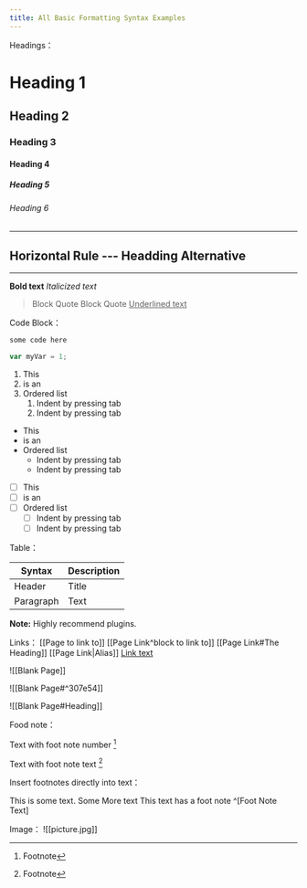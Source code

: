 ```yaml
---
title: All Basic Formatting Syntax Examples
---
```

Headings：
# Heading 1
## Heading 2
### Heading 3
#### Heading 4
##### Heading 5
###### Heading 6

---
Horizontal Rule ---
Headding Alternative
---
---
**Bold text**
*Italicized text*
> Block Quote
> Block Quote
<u>Underlined text</u>

Code Block：

```html
some code here
```

```javascript
var myVar = 1;
```

1. This
2. is an
3. Ordered list
	1. Indent by pressing tab
	2. Indent by pressing tab

- This
- is an
- Ordered list
	- Indent by pressing tab
	- Indent by pressing tab

- [ ] This
- [ ] is an
- [ ] Ordered list
	- [ ] Indent by pressing tab
	- [ ] Indent by pressing tab

Table：

| Syntax    | Description |
| --------- | ----------- |
| Header    | Title       |
| Paragraph | Text        |

**Note:** Highly recommend plugins.

Links：
[[Page to link to]]
[[Page Link^block to link to]]
[[Page Link#The Heading]]
[[Page Link|Alias]]
[Link text](https://obsidian.md)

![[Blank Page]]

![[Blank Page#^307e54]]

![[Blank Page#Heading]]

Food note：

Text with foot note number [^1]

Text with foot note text [^note]

 [^1]: Footnote
 [^note]: Footnote

Insert footnotes directly into text：

This is some text. Some More text
This text has a foot note ^[Foot Note Text]

Image：
![[picture.jpg]]